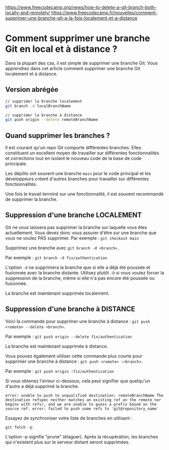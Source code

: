 https://www.freecodecamp.org/news/how-to-delete-a-git-branch-both-locally-and-remotely/
https://www.freecodecamp.fr/nouvelles/comment-supprimer-une-branche-git-a-la-fois-localement-et-a-distance

# Comment supprimer une branche Git en local et à distance ?

Dans la plupart des cas, il est simple de supprimer une branche Git. Vous apprendrez dans cet article comment supprimer une branche Git localement et à distance.

## Version abrégée

```bash
// supprimer la branche localement
git branch -d localBranchName

// supprimer la branche à distance
git push origin --delete remoteBranchName
```

## Quand supprimer les branches ?

Il est courant qu'un repo Git comporte différentes branches. Elles constituent un excellent moyen de travailler sur différentes fonctionnalités et corrections tout en isolant le nouveau code de la base de code principale.

Les dépôts ont souvent une branche `main` pour le code principal et les développeurs créent d'autres branches pour travailler sur différentes fonctionnalités.

Une fois le travail terminé sur une fonctionnalité, il est souvent recommandé de supprimer la branche.

## Suppression d'une branche LOCALEMENT

Git ne vous laissera pas supprimer la branche sur laquelle vous êtes actuellement. Vous devez donc vous assurer d'être sur une branche que vous ne voulez PAS supprimer. Par exemple : `git checkout main`

Supprimez une branche avec `git branch -d <branch>.`

Par exemple : `git branch -d fix/authentication`

L'option `-d` ne supprimera la branche que si elle a déjà été poussée et fusionnée avec la branche distante. Utilisez plutôt `-D` si vous voulez forcer la suppression de la branche, même si elle n'a pas encore été poussée ou fusionnée.

La branche est maintenant supprimée localement.

## Suppression d'une branche à DISTANCE
Voici la commande pour supprimer une branche à distance : `git push <remote> --delete <branch>`.

Par exemple : `git push origin --delete fix/authentication`

La branche est maintenant supprimée à distance.

Vous pouvez également utiliser cette commande plus courte pour supprimer une branche à distance : `git push <remote> :<branch>`.

Par exemple : `git push origin :fix/authentication`

Si vous obtenez l'erreur ci-dessous, cela peut signifier que quelqu'un d'autre a déjà supprimé la branche.

```
error: unable to push to unqualified destination: remoteBranchName The destination refspec neither matches an existing ref on the remote nor begins with refs/, and we are unable to guess a prefix based on the source ref. error: failed to push some refs to 'git@repository_name'
```

Essayez de synchroniser votre liste de branches en utilisant :

```
git fetch -p
```

L'option -p signifie "prune" (élaguer). Après la récupération, les branches qui n'existent plus sur le serveur distant seront supprimées.
